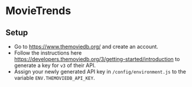 # MovieTrends
## Setup
- Go to https://www.themoviedb.org/ and create an account.
- Follow the instructions here https://developers.themoviedb.org/3/getting-started/introduction to generate a key for `v3` of their API.
- Assign your newly generated API key in `/config/environment.js` to the variable `ENV.THEMOVIEDB_API_KEY`.
